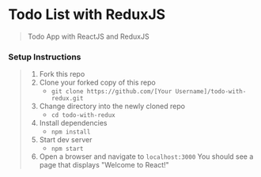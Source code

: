 # Todo List with ReduxJS

> Todo App with ReactJS and ReduxJS

### Setup Instructions

> 1. Fork this repo
> 1. Clone your forked copy of this repo
>    - `git clone https://github.com/[Your Username]/todo-with-redux.git`
> 1. Change directory into the newly cloned repo
>    - `cd todo-with-redux`
> 1. Install dependencies 
>    - `npm install`
> 1. Start dev server
>    - `npm start`
> 1. Open a browser and navigate to `localhost:3000` You should see a page that displays "Welcome to React!"
